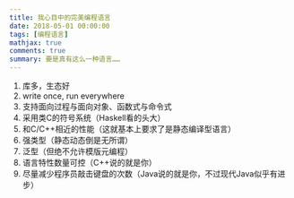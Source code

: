 ```yaml
---
title: 我心目中的完美编程语言
date: 2018-05-01 00:00:00
tags: [编程语言]
mathjax: true
comments: true
summary: 要是真有这么一种语言……
---
```

<ol>
<li>库多，生态好</li>
<li>write once, run everywhere</li>
<li>支持面向过程与面向对象、函数式与命令式</li>
<li>采用类C的符号系统（Haskell看的头大）</li>
<li>和C/C++相近的性能（这就基本上要求了是静态编译型语言）</li>
<li>强类型（静态动态倒是无所谓）</li>
<li>泛型（但绝不允许模版元编程）</li>
<li>语言特性数量可控（C++说的就是你）</li>
<li>尽量减少程序员敲击键盘的次数（Java说的就是你，不过现代Java似乎有进步）</li>
</ol>

